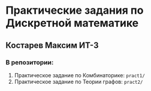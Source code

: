 # Практические задания по Дискретной математике
## Костарев Максим ИТ-3

### В репозитории:

1. Практическое задание по Комбинаторике: `pract1/` 
2. Практическое задание по Теории графов: `pract2/`